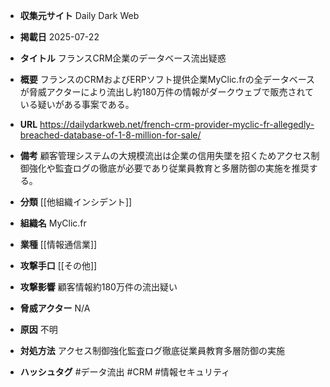 - **収集元サイト**
Daily Dark Web

- **掲載日**
2025-07-22

- **タイトル**
フランスCRM企業のデータベース流出疑惑

- **概要**
フランスのCRMおよびERPソフト提供企業MyClic.frの全データベースが脅威アクターにより流出し約180万件の情報がダークウェブで販売されている疑いがある事案である。

- **URL**
https://dailydarkweb.net/french-crm-provider-myclic-fr-allegedly-breached-database-of-1-8-million-for-sale/

- **備考**
顧客管理システムの大規模流出は企業の信用失墜を招くためアクセス制御強化や監査ログの徹底が必要であり従業員教育と多層防御の実施を推奨する。

- **分類**
[[他組織インシデント]]

- **組織名**
MyClic.fr

- **業種**
[[情報通信業]]

- **攻撃手口**
[[その他]]

- **攻撃影響**
顧客情報約180万件の流出疑い

- **脅威アクター**
N/A

- **原因**
不明

- **対処方法**
アクセス制御強化監査ログ徹底従業員教育多層防御の実施

- **ハッシュタグ**
#データ流出 #CRM #情報セキュリティ
